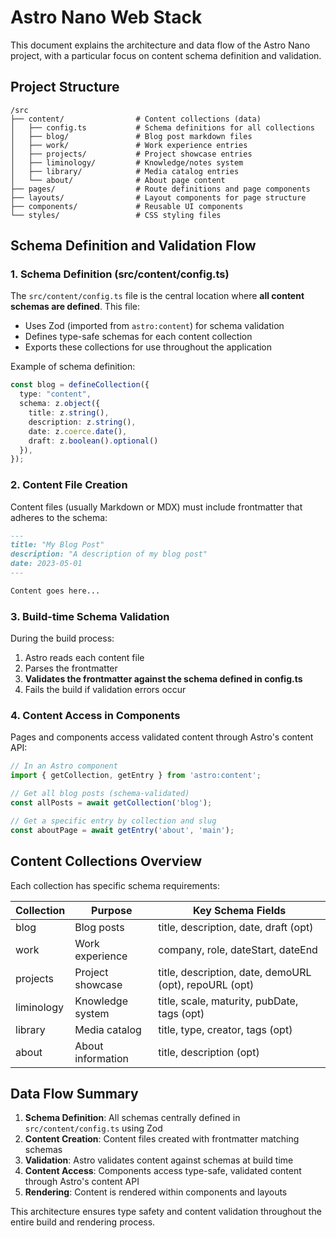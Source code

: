 # Astro Nano Web Stack

This document explains the architecture and data flow of the Astro Nano project, with a particular focus on content schema definition and validation.

## Project Structure

```
/src
├── content/                # Content collections (data)
│   ├── config.ts           # Schema definitions for all collections
│   ├── blog/               # Blog post markdown files
│   ├── work/               # Work experience entries
│   ├── projects/           # Project showcase entries
│   ├── liminology/         # Knowledge/notes system
│   ├── library/            # Media catalog entries
│   └── about/              # About page content
├── pages/                  # Route definitions and page components
├── layouts/                # Layout components for page structure
├── components/             # Reusable UI components
└── styles/                 # CSS styling files
```

## Schema Definition and Validation Flow

### 1. Schema Definition (src/content/config.ts)

The `src/content/config.ts` file is the central location where **all content schemas are defined**. This file:

- Uses Zod (imported from `astro:content`) for schema validation
- Defines type-safe schemas for each content collection
- Exports these collections for use throughout the application

Example of schema definition:

```typescript
const blog = defineCollection({
  type: "content",
  schema: z.object({
    title: z.string(),
    description: z.string(),
    date: z.coerce.date(),
    draft: z.boolean().optional()
  }),
});
```

### 2. Content File Creation

Content files (usually Markdown or MDX) must include frontmatter that adheres to the schema:

```markdown
---
title: "My Blog Post"
description: "A description of my blog post"
date: 2023-05-01
---

Content goes here...
```

### 3. Build-time Schema Validation

During the build process:

1. Astro reads each content file
2. Parses the frontmatter
3. **Validates the frontmatter against the schema defined in config.ts**
4. Fails the build if validation errors occur

### 4. Content Access in Components

Pages and components access validated content through Astro's content API:

```typescript
// In an Astro component
import { getCollection, getEntry } from 'astro:content';

// Get all blog posts (schema-validated)
const allPosts = await getCollection('blog');

// Get a specific entry by collection and slug
const aboutPage = await getEntry('about', 'main');
```

## Content Collections Overview

Each collection has specific schema requirements:

| Collection  | Purpose | Key Schema Fields |
|-------------|---------|-------------------|
| blog        | Blog posts | title, description, date, draft (opt) |
| work        | Work experience | company, role, dateStart, dateEnd |
| projects    | Project showcase | title, description, date, demoURL (opt), repoURL (opt) |
| liminology  | Knowledge system | title, scale, maturity, pubDate, tags (opt) |
| library     | Media catalog | title, type, creator, tags (opt) |
| about       | About information | title, description (opt) |

## Data Flow Summary

1. **Schema Definition**: All schemas centrally defined in `src/content/config.ts` using Zod
2. **Content Creation**: Content files created with frontmatter matching schemas
3. **Validation**: Astro validates content against schemas at build time
4. **Content Access**: Components access type-safe, validated content through Astro's content API
5. **Rendering**: Content is rendered within components and layouts

This architecture ensures type safety and content validation throughout the entire build and rendering process.
